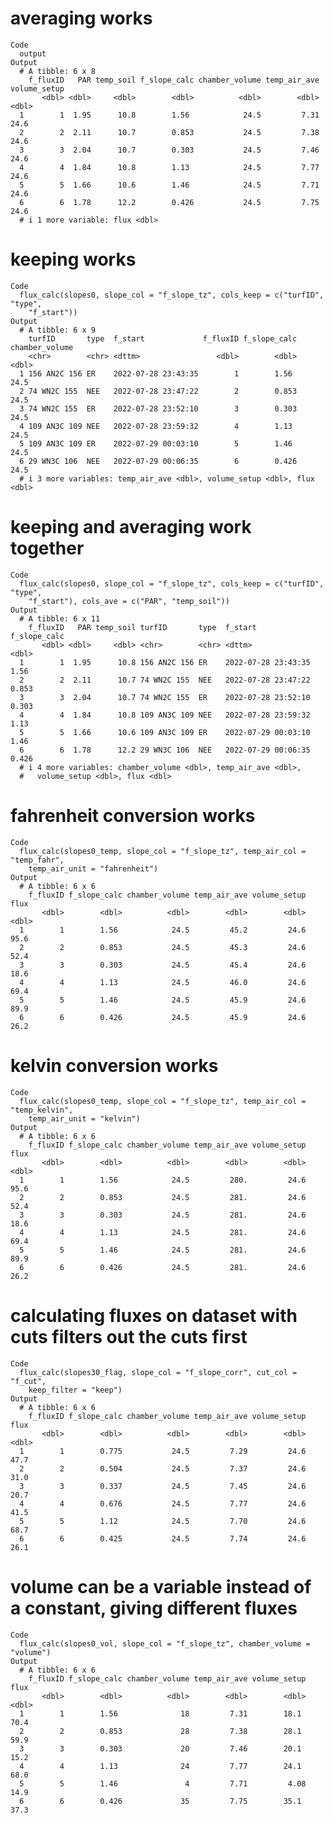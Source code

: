 # averaging works

    Code
      output
    Output
      # A tibble: 6 x 8
        f_fluxID   PAR temp_soil f_slope_calc chamber_volume temp_air_ave volume_setup
           <dbl> <dbl>     <dbl>        <dbl>          <dbl>        <dbl>        <dbl>
      1        1  1.95      10.8        1.56            24.5         7.31         24.6
      2        2  2.11      10.7        0.853           24.5         7.38         24.6
      3        3  2.04      10.7        0.303           24.5         7.46         24.6
      4        4  1.84      10.8        1.13            24.5         7.77         24.6
      5        5  1.66      10.6        1.46            24.5         7.71         24.6
      6        6  1.78      12.2        0.426           24.5         7.75         24.6
      # i 1 more variable: flux <dbl>

# keeping works

    Code
      flux_calc(slopes0, slope_col = "f_slope_tz", cols_keep = c("turfID", "type",
        "f_start"))
    Output
      # A tibble: 6 x 9
        turfID       type  f_start             f_fluxID f_slope_calc chamber_volume
        <chr>        <chr> <dttm>                 <dbl>        <dbl>          <dbl>
      1 156 AN2C 156 ER    2022-07-28 23:43:35        1        1.56            24.5
      2 74 WN2C 155  NEE   2022-07-28 23:47:22        2        0.853           24.5
      3 74 WN2C 155  ER    2022-07-28 23:52:10        3        0.303           24.5
      4 109 AN3C 109 NEE   2022-07-28 23:59:32        4        1.13            24.5
      5 109 AN3C 109 ER    2022-07-29 00:03:10        5        1.46            24.5
      6 29 WN3C 106  NEE   2022-07-29 00:06:35        6        0.426           24.5
      # i 3 more variables: temp_air_ave <dbl>, volume_setup <dbl>, flux <dbl>

# keeping and averaging work together

    Code
      flux_calc(slopes0, slope_col = "f_slope_tz", cols_keep = c("turfID", "type",
        "f_start"), cols_ave = c("PAR", "temp_soil"))
    Output
      # A tibble: 6 x 11
        f_fluxID   PAR temp_soil turfID       type  f_start             f_slope_calc
           <dbl> <dbl>     <dbl> <chr>        <chr> <dttm>                     <dbl>
      1        1  1.95      10.8 156 AN2C 156 ER    2022-07-28 23:43:35        1.56 
      2        2  2.11      10.7 74 WN2C 155  NEE   2022-07-28 23:47:22        0.853
      3        3  2.04      10.7 74 WN2C 155  ER    2022-07-28 23:52:10        0.303
      4        4  1.84      10.8 109 AN3C 109 NEE   2022-07-28 23:59:32        1.13 
      5        5  1.66      10.6 109 AN3C 109 ER    2022-07-29 00:03:10        1.46 
      6        6  1.78      12.2 29 WN3C 106  NEE   2022-07-29 00:06:35        0.426
      # i 4 more variables: chamber_volume <dbl>, temp_air_ave <dbl>,
      #   volume_setup <dbl>, flux <dbl>

# fahrenheit conversion works

    Code
      flux_calc(slopes0_temp, slope_col = "f_slope_tz", temp_air_col = "temp_fahr",
        temp_air_unit = "fahrenheit")
    Output
      # A tibble: 6 x 6
        f_fluxID f_slope_calc chamber_volume temp_air_ave volume_setup  flux
           <dbl>        <dbl>          <dbl>        <dbl>        <dbl> <dbl>
      1        1        1.56            24.5         45.2         24.6  95.6
      2        2        0.853           24.5         45.3         24.6  52.4
      3        3        0.303           24.5         45.4         24.6  18.6
      4        4        1.13            24.5         46.0         24.6  69.4
      5        5        1.46            24.5         45.9         24.6  89.9
      6        6        0.426           24.5         45.9         24.6  26.2

# kelvin conversion works

    Code
      flux_calc(slopes0_temp, slope_col = "f_slope_tz", temp_air_col = "temp_kelvin",
        temp_air_unit = "kelvin")
    Output
      # A tibble: 6 x 6
        f_fluxID f_slope_calc chamber_volume temp_air_ave volume_setup  flux
           <dbl>        <dbl>          <dbl>        <dbl>        <dbl> <dbl>
      1        1        1.56            24.5         280.         24.6  95.6
      2        2        0.853           24.5         281.         24.6  52.4
      3        3        0.303           24.5         281.         24.6  18.6
      4        4        1.13            24.5         281.         24.6  69.4
      5        5        1.46            24.5         281.         24.6  89.9
      6        6        0.426           24.5         281.         24.6  26.2

# calculating fluxes on dataset with cuts filters out the cuts first

    Code
      flux_calc(slopes30_flag, slope_col = "f_slope_corr", cut_col = "f_cut",
        keep_filter = "keep")
    Output
      # A tibble: 6 x 6
        f_fluxID f_slope_calc chamber_volume temp_air_ave volume_setup  flux
           <dbl>        <dbl>          <dbl>        <dbl>        <dbl> <dbl>
      1        1        0.775           24.5         7.29         24.6  47.7
      2        2        0.504           24.5         7.37         24.6  31.0
      3        3        0.337           24.5         7.45         24.6  20.7
      4        4        0.676           24.5         7.77         24.6  41.5
      5        5        1.12            24.5         7.70         24.6  68.7
      6        6        0.425           24.5         7.74         24.6  26.1

# volume can be a variable instead of a constant, giving different fluxes

    Code
      flux_calc(slopes0_vol, slope_col = "f_slope_tz", chamber_volume = "volume")
    Output
      # A tibble: 6 x 6
        f_fluxID f_slope_calc chamber_volume temp_air_ave volume_setup  flux
           <dbl>        <dbl>          <dbl>        <dbl>        <dbl> <dbl>
      1        1        1.56              18         7.31        18.1   70.4
      2        2        0.853             28         7.38        28.1   59.9
      3        3        0.303             20         7.46        20.1   15.2
      4        4        1.13              24         7.77        24.1   68.0
      5        5        1.46               4         7.71         4.08  14.9
      6        6        0.426             35         7.75        35.1   37.3

